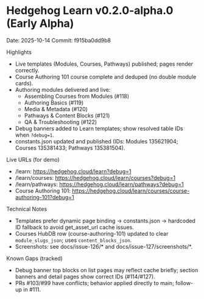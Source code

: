 # Hedgehog Learn v0.2.0-alpha.0 (Early Alpha)

Date: 2025-10-14
Commit: f915ba0dd9b8

Highlights
- Live templates (Modules, Courses, Pathways) published; pages render correctly.
- Course Authoring 101 course complete and deduped (no double module cards).
- Authoring modules delivered and live:
  - Assembling Courses from Modules (#118)
  - Authoring Basics (#119)
  - Media & Metadata (#120)
  - Pathways & Content Blocks (#121)
  - QA & Troubleshooting (#122)
- Debug banners added to Learn templates; show resolved table IDs when `?debug=1`.
- constants.json updated and published (IDs: Modules 135621904; Courses 135381433; Pathways 135381504).

Live URLs (for demo)
- /learn: https://hedgehog.cloud/learn?debug=1
- /learn/courses: https://hedgehog.cloud/learn/courses?debug=1
- /learn/pathways: https://hedgehog.cloud/learn/pathways?debug=1
- Course Authoring 101: https://hedgehog.cloud/learn/courses/course-authoring-101?debug=1

Technical Notes
- Templates prefer dynamic page binding → constants.json → hardcoded ID fallback to avoid get_asset_url cache issues.
- Courses HubDB row (course-authoring-101) updated to clear `module_slugs_json`; uses `content_blocks_json`.
- Screenshots: see docs/issue-126/* and docs/issue-127/screenshots/*.

Known Gaps (tracked)
- Debug banner top blocks on list pages may reflect cache briefly; section banners and detail pages show correct IDs (#114/#127).
- PRs #103/#99 have conflicts; behavior applied directly to main; follow-up in #111.

